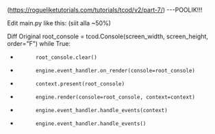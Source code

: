 (https://rogueliketutorials.com/tutorials/tcod/v2/part-7/)   ---POOLIK!!!

Edit main.py like this: (siit alla ~50%)

Diff Original
        root_console = tcod.Console(screen_width, screen_height, order="F")
        while True:
+           root_console.clear()
+           engine.event_handler.on_render(console=root_console)
+           context.present(root_console)
-           engine.render(console=root_console, context=context)

+           engine.event_handler.handle_events(context)
-           engine.event_handler.handle_events()